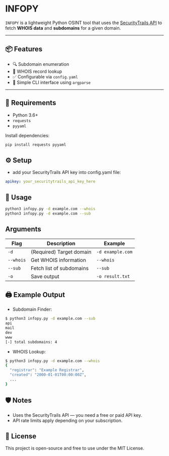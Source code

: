 # INFOPY

`INFOPY` is a lightweight Python OSINT tool that uses the [SecurityTrails API](https://securitytrails.com) to fetch **WHOIS data** and **subdomains** for a given domain.

---

## 📦 Features

- 🔍 Subdomain enumeration
- 📄 WHOIS record lookup
- ✅ Configurable via `config.yaml`
- 🧩 Simple CLI interface using `argparse`

---

## 📁 Requirements

- Python 3.6+
- `requests`
- `pyyaml`

Install dependencies:

```bash
pip install requests pyyaml
```
## ⚙️ Setup
- add your SecurityTrails API key into config.yaml file:

```yaml
apikey: your_securitytrails_api_key_here
```
## 🚀 Usage
```bash
python3 infopy.py -d example.com --whois
python3 infopy.py -d example.com --sub
```
## Arguments
| Flag      | Description              | Example          |
| --------- | ------------------------ | ---------------- |
| `-d`      | (Required) Target domain | `-d example.com` |
| `--whois` | Get WHOIS information    | `--whois`        |
| `--sub`   | Fetch list of subdomains | `--sub`          |
| `-o `     | Save output              | `-o result.txt`  |

## 🖨️ Example Output
- Subdomain Finder:
```bash
$ python3 infopy.py -d example.com --sub
api
mail
dev
www
[-] total subdomains: 4
```
- WHOIS Lookup:
```bash
$ python3 infopy.py -d example.com --whois
{
  "registrar": "Example Registrar",
  "created": "2000-01-01T00:00:00Z",
  ...
}
```
## 🛡️ Notes
- Uses the SecurityTrails API — you need a free or paid API key.
- API rate limits apply depending on your subscription.

## 📄 License
This project is open-source and free to use under the MIT License.
